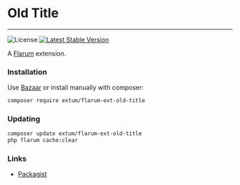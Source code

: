 # Old Title

---

![License](https://img.shields.io/badge/license-MIT-blue.svg) [![Latest Stable Version](https://img.shields.io/packagist/v/extum/flarum-ext-old-title.svg)](https://packagist.org/packages/extum/flarum-ext-old-title)

A [Flarum](http://flarum.org) extension. 

### Installation

Use [Bazaar](https://discuss.flarum.org/d/5151-flagrow-bazaar-the-extension-marketplace) or install manually with composer:

```sh
composer require extum/flarum-ext-old-title
```

### Updating

```sh
composer update extum/flarum-ext-old-title
php flarum cache:clear
```

### Links

- [Packagist](https://packagist.org/packages/extum/flarum-ext-old-title)

